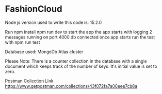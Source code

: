 # FashionCloud
Node js version used to write this code is: 15.2.0

Run 
npm install
npm run dev 
to start the app
the app starts with logging 2 messages
running on port 4000
db connected
once app starts run the test with 
npm run test


Database used: MongoDb Atlas cluster 

Please Note: There is a counter collection in the database with a single document which keeps track of the number of keys. It's initial value is set to zero.

Postman Collection LInk https://www.getpostman.com/collections/43f072fa7a00eee7cb8a

